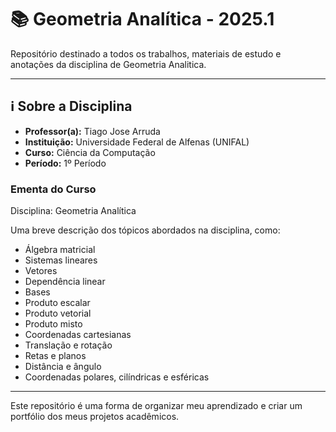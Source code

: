 # 📚 Geometria Analítica - 2025.1

Repositório destinado a todos os trabalhos, materiais de estudo e anotações da disciplina de Geometria Analitica.

---

## ℹ️ Sobre a Disciplina

- **Professor(a):** Tiago Jose Arruda 
- **Instituição:** Universidade Federal de Alfenas (UNIFAL)
- **Curso:** Ciência da Computação
- **Período:** 1º Período

### Ementa do Curso
Disciplina: Geometria Analítica

Uma breve descrição dos tópicos abordados na disciplina, como:
- Álgebra matricial
- Sistemas lineares
- Vetores
- Dependência linear
- Bases
- Produto escalar
- Produto vetorial
- Produto misto
- Coordenadas cartesianas
- Translação e rotação
- Retas e planos
- Distância e ângulo
- Coordenadas polares, cilíndricas e esféricas

---



Este repositório é uma forma de organizar meu aprendizado e criar um portfólio dos meus projetos acadêmicos.
